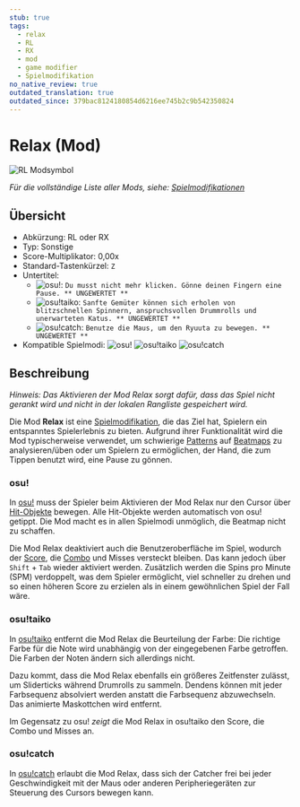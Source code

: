 ```yaml
---
stub: true
tags:
  - relax
  - RL
  - RX
  - mod
  - game modifier
  - Spielmodifikation
no_native_review: true
outdated_translation: true
outdated_since: 379bac8124180854d6216ee745b2c9b542350824
---
```


# Relax (Mod)

![RL Modsymbol](/wiki/shared/mods/RL.png "Relax (RL) Modsymbol")

*Für die vollständige Liste aller Mods, siehe: [Spielmodifikationen](/wiki/Gameplay/Game_modifier)*

## Übersicht

- Abkürzung: RL oder RX
- Typ: Sonstige
- Score-Multiplikator: 0,00x
- Standard-Tastenkürzel: `Z`
- Untertitel:
  - ![][osu!]: `Du musst nicht mehr klicken. Gönne deinen Fingern eine Pause. ** UNGEWERTET **`
  - ![][osu!taiko]: `Sanfte Gemüter können sich erholen von blitzschnellen Spinnern, anspruchsvollen Drummrolls und unerwarteten Katus. ** UNGEWERTET **`
  - ![][osu!catch]: `Benutze die Maus, um den Ryuuta zu bewegen. ** UNGEWERTET **`
- Kompatible Spielmodi: ![][osu!] ![][osu!taiko] ![][osu!catch]

## Beschreibung

*Hinweis: Das Aktivieren der Mod Relax sorgt dafür, dass das Spiel nicht gerankt wird und nicht in der lokalen Rangliste gespeichert wird.*

Die Mod **Relax** ist eine [Spielmodifikation](/wiki/Gameplay/Game_modifier), die das Ziel hat, Spielern ein entspanntes Spielerlebnis zu bieten. Aufgrund ihrer Funktionalität wird die Mod typischerweise verwendet, um schwierige [Patterns](/wiki/Beatmap/Pattern) auf [Beatmaps](/wiki/Beatmap) zu analysieren/üben oder um Spielern zu ermöglichen, der Hand, die zum Tippen benutzt wird, eine Pause zu gönnen.

### osu!

In [osu!](/wiki/Game_mode/osu!) muss der Spieler beim Aktivieren der Mod Relax nur den Cursor über [Hit-Objekte](/wiki/Gameplay/Hit_object) bewegen. Alle Hit-Objekte werden automatisch von osu! getippt. Die Mod macht es in allen Spielmodi unmöglich, die Beatmap nicht zu schaffen.

Die Mod Relax deaktiviert auch die Benutzeroberfläche im Spiel, wodurch der [Score](/wiki/Gameplay/Score), die [Combo](/wiki/Beatmapping/Combo) und Misses versteckt bleiben. Das kann jedoch über `Shift` + `Tab` wieder aktiviert werden. Zusätzlich werden die Spins pro Minute (SPM) verdoppelt, was dem Spieler ermöglicht, viel schneller zu drehen und so einen höheren Score zu erzielen als in einem gewöhnlichen Spiel der Fall wäre.

### osu!taiko

In [osu!taiko](/wiki/Game_mode/osu!taiko) entfernt die Mod Relax die Beurteilung der Farbe: Die richtige Farbe für die Note wird unabhängig von der eingegebenen Farbe getroffen. Die Farben der Noten ändern sich allerdings nicht.

Dazu kommt, dass die Mod Relax ebenfalls ein größeres Zeitfenster zulässt, um Sliderticks während Drumrolls zu sammeln. Dendens können mit jeder Farbsequenz absolviert werden anstatt die Farbsequenz abzuwechseln. Das animierte Maskottchen wird entfernt.

Im Gegensatz zu osu! *zeigt* die Mod Relax in osu!taiko den Score, die Combo und Misses an.

### osu!catch

In [osu!catch](/wiki/Game_mode/osu!catch) erlaubt die Mod Relax, dass sich der Catcher frei bei jeder Geschwindigkeit mit der Maus oder anderen Peripheriegeräten zur Steuerung des Cursors bewegen kann.

[osu!]: /wiki/shared/mode/osu.png "osu!"
[osu!taiko]: /wiki/shared/mode/taiko.png "osu!taiko"
[osu!catch]: /wiki/shared/mode/catch.png "osu!catch"
